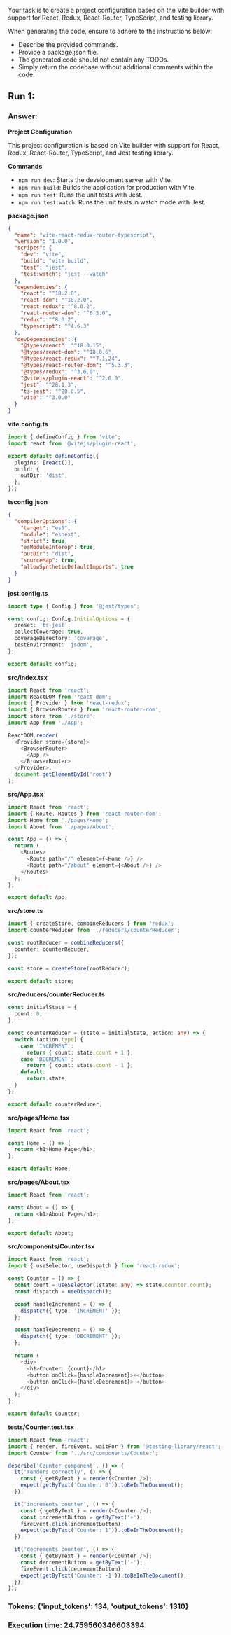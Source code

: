 Your task is to create a project configuration based on the Vite builder with support for React, Redux, React-Router, TypeScript, and testing library.

When generating the code, ensure to adhere to the instructions below:
- Describe the provided commands.
- Provide a package.json file.
- The generated code should not contain any TODOs.
- Simply return the codebase without additional comments within the code.

## Run 1:
### Answer:
**Project Configuration**

This project configuration is based on Vite builder with support for React, Redux, React-Router, TypeScript, and Jest testing library.

**Commands**

* `npm run dev`: Starts the development server with Vite.
* `npm run build`: Builds the application for production with Vite.
* `npm run test`: Runs the unit tests with Jest.
* `npm run test:watch`: Runs the unit tests in watch mode with Jest.

**package.json**
```json
{
  "name": "vite-react-redux-router-typescript",
  "version": "1.0.0",
  "scripts": {
    "dev": "vite",
    "build": "vite build",
    "test": "jest",
    "test:watch": "jest --watch"
  },
  "dependencies": {
    "react": "^18.2.0",
    "react-dom": "^18.2.0",
    "react-redux": "^8.0.2",
    "react-router-dom": "^6.3.0",
    "redux": "^8.0.2",
    "typescript": "^4.6.3"
  },
  "devDependencies": {
    "@types/react": "^18.0.15",
    "@types/react-dom": "^18.0.6",
    "@types/react-redux": "^7.1.24",
    "@types/react-router-dom": "^5.3.3",
    "@types/redux": "^3.6.0",
    "@vitejs/plugin-react": "^2.0.0",
    "jest": "^28.1.3",
    "ts-jest": "^28.0.5",
    "vite": "^3.0.0"
  }
}
```

**vite.config.ts**
```typescript
import { defineConfig } from 'vite';
import react from '@vitejs/plugin-react';

export default defineConfig({
  plugins: [react()],
  build: {
    outDir: 'dist',
  },
});
```

**tsconfig.json**
```json
{
  "compilerOptions": {
    "target": "es5",
    "module": "esnext",
    "strict": true,
    "esModuleInterop": true,
    "outDir": "dist",
    "sourceMap": true,
    "allowSyntheticDefaultImports": true
  }
}
```

**jest.config.ts**
```typescript
import type { Config } from '@jest/types';

const config: Config.InitialOptions = {
  preset: 'ts-jest',
  collectCoverage: true,
  coverageDirectory: 'coverage',
  testEnvironment: 'jsdom',
};

export default config;
```

**src/index.tsx**
```typescript
import React from 'react';
import ReactDOM from 'react-dom';
import { Provider } from 'react-redux';
import { BrowserRouter } from 'react-router-dom';
import store from './store';
import App from './App';

ReactDOM.render(
  <Provider store={store}>
    <BrowserRouter>
      <App />
    </BrowserRouter>
  </Provider>,
  document.getElementById('root')
);
```

**src/App.tsx**
```typescript
import React from 'react';
import { Route, Routes } from 'react-router-dom';
import Home from './pages/Home';
import About from './pages/About';

const App = () => {
  return (
    <Routes>
      <Route path="/" element={<Home />} />
      <Route path="/about" element={<About />} />
    </Routes>
  );
};

export default App;
```

**src/store.ts**
```typescript
import { createStore, combineReducers } from 'redux';
import counterReducer from './reducers/counterReducer';

const rootReducer = combineReducers({
  counter: counterReducer,
});

const store = createStore(rootReducer);

export default store;
```

**src/reducers/counterReducer.ts**
```typescript
const initialState = {
  count: 0,
};

const counterReducer = (state = initialState, action: any) => {
  switch (action.type) {
    case 'INCREMENT':
      return { count: state.count + 1 };
    case 'DECREMENT':
      return { count: state.count - 1 };
    default:
      return state;
  }
};

export default counterReducer;
```

**src/pages/Home.tsx**
```typescript
import React from 'react';

const Home = () => {
  return <h1>Home Page</h1>;
};

export default Home;
```

**src/pages/About.tsx**
```typescript
import React from 'react';

const About = () => {
  return <h1>About Page</h1>;
};

export default About;
```

**src/components/Counter.tsx**
```typescript
import React from 'react';
import { useSelector, useDispatch } from 'react-redux';

const Counter = () => {
  const count = useSelector((state: any) => state.counter.count);
  const dispatch = useDispatch();

  const handleIncrement = () => {
    dispatch({ type: 'INCREMENT' });
  };

  const handleDecrement = () => {
    dispatch({ type: 'DECREMENT' });
  };

  return (
    <div>
      <h1>Counter: {count}</h1>
      <button onClick={handleIncrement}>+</button>
      <button onClick={handleDecrement}>-</button>
    </div>
  );
};

export default Counter;
```

**tests/Counter.test.tsx**
```typescript
import React from 'react';
import { render, fireEvent, waitFor } from '@testing-library/react';
import Counter from '../src/components/Counter';

describe('Counter component', () => {
  it('renders correctly', () => {
    const { getByText } = render(<Counter />);
    expect(getByText('Counter: 0')).toBeInTheDocument();
  });

  it('increments counter', () => {
    const { getByText } = render(<Counter />);
    const incrementButton = getByText('+');
    fireEvent.click(incrementButton);
    expect(getByText('Counter: 1')).toBeInTheDocument();
  });

  it('decrements counter', () => {
    const { getByText } = render(<Counter />);
    const decrementButton = getByText('-');
    fireEvent.click(decrementButton);
    expect(getByText('Counter: -1')).toBeInTheDocument();
  });
});
```

### Tokens: {'input_tokens': 134, 'output_tokens': 1310}
### Execution time: 24.759560346603394
